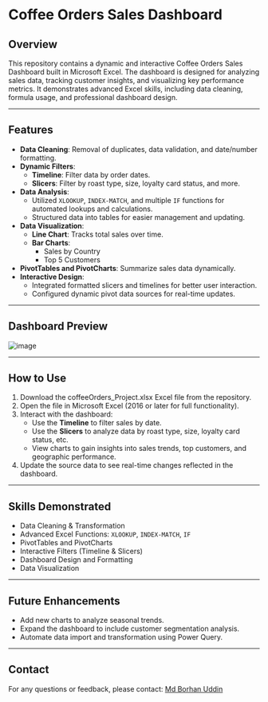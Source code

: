# Coffee Orders Sales Dashboard

## Overview
This repository contains a dynamic and interactive Coffee Orders Sales Dashboard built in Microsoft Excel. The dashboard is designed for analyzing sales data, tracking customer insights, and visualizing key performance metrics. It demonstrates advanced Excel skills, including data cleaning, formula usage, and professional dashboard design.

---

## Features
- **Data Cleaning**: Removal of duplicates, data validation, and date/number formatting.
- **Dynamic Filters**:
  - **Timeline**: Filter data by order dates.
  - **Slicers**: Filter by roast type, size, loyalty card status, and more.
- **Data Analysis**:
  - Utilized `XLOOKUP`, `INDEX-MATCH`, and multiple `IF` functions for automated lookups and calculations.
  - Structured data into tables for easier management and updating.
- **Data Visualization**:
  - **Line Chart**: Tracks total sales over time.
  - **Bar Charts**: 
    - Sales by Country
    - Top 5 Customers
- **PivotTables and PivotCharts**: Summarize sales data dynamically.
- **Interactive Design**:
  - Integrated formatted slicers and timelines for better user interaction.
  - Configured dynamic pivot data sources for real-time updates.

---

## Dashboard Preview
![image](https://github.com/user-attachments/assets/21626459-53f2-446a-83aa-d55b9974f18a)



---

## How to Use
1. Download the coffeeOrders_Project.xlsx Excel file from the repository.
2. Open the file in Microsoft Excel (2016 or later for full functionality).
3. Interact with the dashboard:
   - Use the **Timeline** to filter sales by date.
   - Use the **Slicers** to analyze data by roast type, size, loyalty card status, etc.
   - View charts to gain insights into sales trends, top customers, and geographic performance.
4. Update the source data to see real-time changes reflected in the dashboard.

---

## Skills Demonstrated
- Data Cleaning & Transformation
- Advanced Excel Functions: `XLOOKUP`, `INDEX-MATCH`, `IF`
- PivotTables and PivotCharts
- Interactive Filters (Timeline & Slicers)
- Dashboard Design and Formatting
- Data Visualization

---

## Future Enhancements
- Add new charts to analyze seasonal trends.
- Expand the dashboard to include customer segmentation analysis.
- Automate data import and transformation using Power Query.


---

## Contact
For any questions or feedback, please contact:
[Md Borhan Uddin](mailto:borhan.chat@gmail.com)
